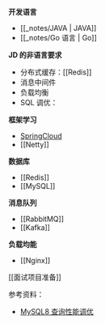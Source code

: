 
**开发语言**
- [[_notes/JAVA | JAVA]]
- [[_notes/Go 语言 | Go]]

**JD 的非语言要求**
- 分布式缓存：[[Redis]]
- 消息中间件
- 负载均衡
- SQL 调优：

**框架学习**
- [SpringCloud](https://cloud.macrozheng.com/cloud/spring_cloud_summary.html)
- [[Netty]]

**数据库**
- [[Redis]]
- [[MySQL]]

**消息队列**
- [[RabbitMQ]]
- [[Kafka]]

**负载均能**
- [[Nginx]]

[[面试项目准备]]

参考资料：
- [MySQL8 查询性能调优](https://github.com/zxyle/mysql-8-query-performance-tuning)



